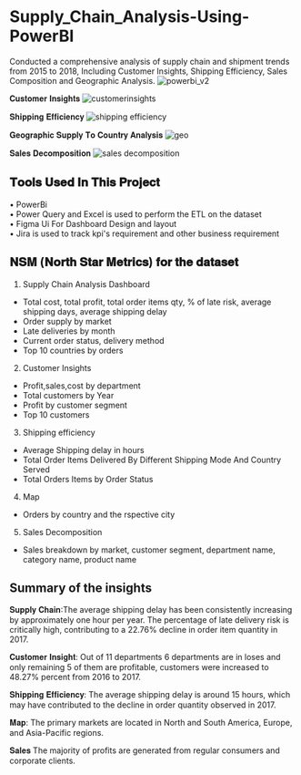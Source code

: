 # Supply_Chain_Analysis-Using-PowerBI
Conducted a comprehensive analysis of supply chain and shipment trends from 2015 to 2018,
Including Customer Insights, Shipping Efficiency, Sales Composition and Geographic Analysis.
![powerbi_v2](https://github.com/user-attachments/assets/884c94b3-4505-45d9-8a59-8124f6ec2de2)

𝐂𝐮𝐬𝐭𝐨𝐦𝐞𝐫 𝐈𝐧𝐬𝐢𝐠𝐡𝐭𝐬
![customerinsights](https://github.com/user-attachments/assets/13cd9fb7-95c0-4a63-aab1-cde64fc24ebe)

𝐒𝐡𝐢𝐩𝐩𝐢𝐧𝐠 𝐄𝐟𝐟𝐢𝐜𝐢𝐞𝐧𝐜𝐲
![shipping efficiency](https://github.com/user-attachments/assets/9d17dc17-89f5-4768-8a63-5cf8f2688cd1)

𝐆𝐞𝐨𝐠𝐫𝐚𝐩𝐡𝐢𝐜 𝐒𝐮𝐩𝐩𝐥𝐲 𝐓𝐨 𝐂𝐨𝐮𝐧𝐭𝐫𝐲 𝐀𝐧𝐚𝐥𝐲𝐬𝐢𝐬
![geo](https://github.com/user-attachments/assets/fab503a8-c545-4dd8-af0d-802a9ab7cb87)

𝐒𝐚𝐥𝐞𝐬 𝐃𝐞𝐜𝐨𝐦𝐩𝐨𝐬𝐢𝐭𝐢𝐨𝐧
![sales decomposition](https://github.com/user-attachments/assets/81085b37-8ece-4b65-836d-ed5cf7ca4507)

𝐓𝐨𝐨𝐥𝐬 𝐔𝐬𝐞𝐝 𝐈𝐧 𝐓𝐡𝐢𝐬 𝐏𝐫𝐨𝐣𝐞𝐜𝐭 <br />
--
• PowerBi <br />
• Power Query and Excel is used to perform the ETL on the dataset <br />
• Figma Ui For Dashboard Design and layout <br />
• Jira is used to track kpi's requirement and other business requirement <br />

𝐍𝐒𝐌 (𝐍𝐨𝐫𝐭𝐡 𝐒𝐭𝐚𝐫 𝐌𝐞𝐭𝐫𝐢𝐜𝐬) 𝐟𝐨𝐫 𝐭𝐡𝐞 𝐝𝐚𝐭𝐚𝐬𝐞𝐭 <br />
--
1. Supply Chain Analysis Dashboard <br />
  - Total cost, total profit, total order items qty, % of late risk, average shipping days, average shipping delay <br />
  - Order supply by market <br />
  - Late deliveries by month <br />
  - Current order status, delivery method <br />
  - Top 10 countries by orders <br />
  
2. Customer Insights <br />
  - Profit,sales,cost by department
  - Total customers by Year
  - Profit by customer segment
  - Top 10 customers
    
3. Shipping efficiency
  - Average Shipping delay in hours
  - Total Order Items Delivered By Different Shipping Mode And Country Served
  - Total Orders Items by Order Status

4. Map 
  - Orders by country and the rspective city

5. Sales Decomposition 
  - Sales breakdown by market, customer segment, department name, category name, product name

Summary of the insights
--
𝐒𝐮𝐩𝐩𝐥𝐲 𝐂𝐡𝐚𝐢𝐧:The average shipping delay has been consistently increasing by approximately one hour per year. The percentage of late delivery risk is critically high, contributing to a 22.76% decline in order item quantity in 2017.

𝐂𝐮𝐬𝐭𝐨𝐦𝐞𝐫 𝐈𝐧𝐬𝐢𝐠𝐡𝐭: Out of 11 departments 6 departments are in loses and only remaining 5 of them are profitable, customers were increased to 48.27% percent from 2016 to 2017.

𝐒𝐡𝐢𝐩𝐩𝐢𝐧𝐠 𝐄𝐟𝐟𝐢𝐜𝐢𝐞𝐧𝐜𝐲: The average shipping delay is around 15 hours, which may have contributed to the decline in order quantity observed in 2017.

𝐌𝐚𝐩: The primary markets are located in North and South America, Europe, and Asia-Pacific regions.

𝐒𝐚𝐥𝐞𝐬 The majority of profits are generated from regular consumers and corporate clients.



